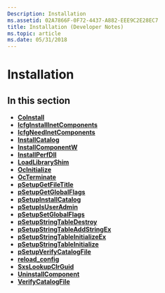 ```yaml
---
Description: Installation
ms.assetid: 02A7866F-0F72-4437-A882-EEE9C2E28EC7
title: Installation (Developer Notes)
ms.topic: article
ms.date: 05/31/2018
---
```


# Installation

## In this section

-   [**CoInstall**](https://msdn.microsoft.com/en-us/library/Bb432203(v=VS.85).aspx)
-   [**IcfgInstallInetComponents**](icfginstallinetcomponents.md)
-   [**IcfgNeedInetComponents**](icfgneedinetcomponents.md)
-   [**InstallCatalog**](installcatalog.md)
-   [**InstallComponentW**](installcomponentw.md)
-   [**InstallPerfDll**](/windows/desktop/api/LoadPerf/nf-loadperf-installperfdlla)
-   [**LoadLibraryShim**](loadlibraryshim.md)
-   [**OcInitialize**](ocinitialize.md)
-   [**OcTerminate**](octerminate.md)
-   [**pSetupGetFileTitle**](psetupgetfiletitle.md)
-   [**pSetupGetGlobalFlags**](psetupgetglobalflags.md)
-   [**pSetupInstallCatalog**](psetupinstallcatalog.md)
-   [**pSetupIsUserAdmin**](psetupisuseradmin.md)
-   [**pSetupSetGlobalFlags**](psetupsetglobalflags.md)
-   [**pSetupStringTableDestroy**](psetupstringtabledestroy.md)
-   [**pSetupStringTableAddStringEx**](psetupstringtableaddstringex.md)
-   [**pSetupStringTableInitializeEx**](psetupstringtableinitializeex.md)
-   [**pSetupStringTableInitialize**](psetupstringtableinitialize.md)
-   [**pSetupVerifyCatalogFile**](psetupverifycatalogfile.md)
-   [**reload\_config**](reload-config.md)
-   [**SxsLookupClrGuid**](sxslookupclrguid.md)
-   [**UninstallComponent**](uninstallcomponent.md)
-   [**VerifyCatalogFile**](verifycatalogfile.md)

 

 



